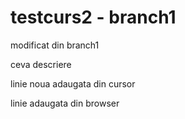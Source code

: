 # testcurs2 - branch1

modificat din branch1

ceva descriere

linie noua adaugata din cursor

linie adaugata din browser

